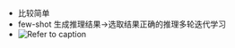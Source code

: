 - 比较简单
- few-shot 生成推理结果->选取结果正确的推理多轮迭代学习
- ![Refer to caption](https://arxiv.org/html/2502.13550v1/x2.png)